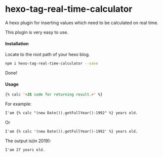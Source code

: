 # hexo-tag-real-time-calculator

A hexo plugin for inserting values which need to be calculated on real time.

This plugin is very easy to use.

#### Installation

Locate to the root path of your hexo blog.

```bash
npm i hexo-tag-real-time-calculator --save
```

Done!

#### Usage

```markdown
{% calc '<JS code for returning result.>' %}
```
For example:

```markdown
I'am {% calc "(new Date()).getFullYear()-1992" %} years old.
```
Or

```markdown
I'am {% calc '(new Date()).getFullYear()-1992' %} years old.
```

The output is(in 2019):

```html
I'am 27 years old.
```
